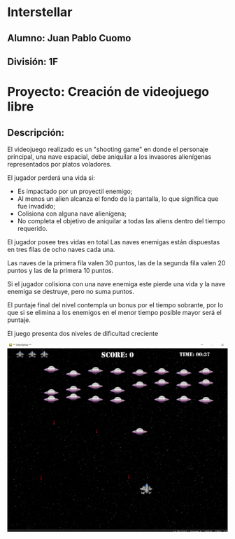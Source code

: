 # Interstellar

## Alumno: Juan Pablo Cuomo
## División: 1F

# Proyecto: Creación de videojuego libre

## Descripción:

El videojuego realizado es un "shooting game" en donde el personaje principal, una nave espacial, debe aniquilar a los invasores alienígenas representados por platos voladores.

El jugador perderá una vida si:
- Es impactado por un proyectil enemigo;
- Al menos un alien alcanza el fondo de la pantalla, lo que significa que fue invadido;
- Colisiona con alguna nave alienígena;
- No completa el objetivo de aniquilar a todas las aliens dentro del tiempo requerido.

El jugador posee tres vidas en total
Las naves enemigas están dispuestas en tres filas de ocho naves cada una.

Las naves de la primera fila valen 30 puntos, las de la segunda fila valen 20 puntos y las de la primera 10 puntos.

Si el jugador colisiona con una nave enemiga este pierde una vida y la nave enemiga se destruye, pero no suma puntos.

El puntaje final del nivel contempla un bonus por el tiempo sobrante, por lo que si se elimina a los enemigos en el menor tiempo posible mayor será el puntaje.

El juego presenta dos niveles de dificultad creciente


![Texto alternativo](https://github.com/Jpcuomo/Interstellar/blob/main/ejemplo_juego.png)

